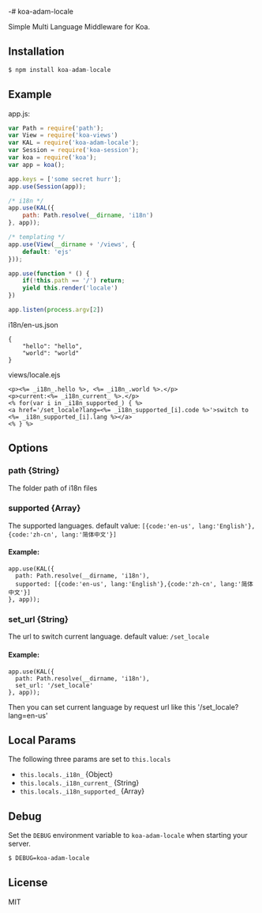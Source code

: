 -# koa-adam-locale

 Simple Multi Language Middleware for Koa.

## Installation

```js
$ npm install koa-adam-locale
```

## Example
app.js:
```js
var Path = require('path');
var View = require('koa-views')
var KAL = require('koa-adam-locale');
var Session = require('koa-session');
var koa = require('koa');
var app = koa();

app.keys = ['some secret hurr'];
app.use(Session(app));

/* i18n */
app.use(KAL({
	path: Path.resolve(__dirname, 'i18n')
}, app));

/* templating */
app.use(View(__dirname + '/views', {
	default: 'ejs'
}));

app.use(function * () {
	if(!this.path == '/') return;
	yield this.render('locale')
})

app.listen(process.argv[2])
```
i18n/en-us.json
```
{
	"hello": "hello",
	"world": "world"
}
```
views/locale.ejs
```
<p><%= _i18n_.hello %>, <%= _i18n_.world %>.</p>
<p>current:<%= _i18n_current_ %>.</p>
<% for(var i in _i18n_supported_) { %>
<a href='/set_locale?lang=<%= _i18n_supported_[i].code %>'>switch to <%= _i18n_supported_[i].lang %></a>
<% } %>
```

## Options

### path {String}
The folder path of i18n files
### supported {Array}
The supported languages. default value: `[{code:'en-us', lang:'English'},{code:'zh-cn', lang:'简体中文'}]`
#### Example:
```
app.use(KAL({
  path: Path.resolve(__dirname, 'i18n'),
  supported: [{code:'en-us', lang:'English'},{code:'zh-cn', lang:'简体中文'}]
}, app));
```
### set_url {String}
The url to switch current language. default value: `/set_locale`
#### Example:
```
app.use(KAL({
  path: Path.resolve(__dirname, 'i18n'),
  set_url: '/set_locale'
}, app));

```
Then you can set current language by request url like this '/set_locale?lang=en-us'


## Local Params
The following three params are set to `this.locals`  
- `this.locals._i18n_` {Object}
- `this.locals._i18n_current_` {String}
- `this.locals._i18n_supported_` {Array}

## Debug

Set the `DEBUG` environment variable to `koa-adam-locale` when starting your server.

```bash
$ DEBUG=koa-adam-locale
```

## License

  MIT
